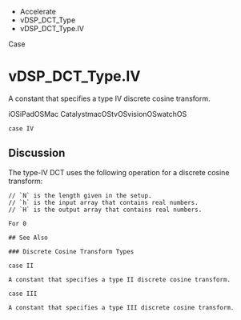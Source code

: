 

- Accelerate
- vDSP_DCT_Type
-  vDSP_DCT_Type.IV 

Case

# vDSP_DCT_Type.IV

A constant that specifies a type IV discrete cosine transform.

iOSiPadOSMac CatalystmacOStvOSvisionOSwatchOS

``` source
case IV
```

## Discussion

The type-IV DCT uses the following operation for a discrete cosine transform:

```
// `N` is the length given in the setup.
// `h` is the input array that contains real numbers.
// `H` is the output array that contains real numbers.

For 0 

## See Also

### Discrete Cosine Transform Types

case II

A constant that specifies a type II discrete cosine transform.

case III

A constant that specifies a type III discrete cosine transform.

